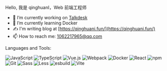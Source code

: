 Hello, 我是 qinghuanI，Web 前端工程师

- 🔭 I’m currently working on [Talkdesk](https://www.talkdesk.com/)
- 🌱 I’m currently learning Docker
- ✍️ I'm writing blog at [https://qinghuani.fun/](https://qinghuani.fun/)
- 📫 How to reach me: 1062217965@qq.com

Languages and Tools:

![JavaScript](https://img.shields.io/badge/JavaScript-F7DF1E?style=flat-square&logo=JavaScript&logoColor=ffffff)
![TypeScript](https://img.shields.io/badge/-TypeScript-337ab7?style=flat-square&logo=typescript&logoColor=ffffff)
![Vue.js](https://img.shields.io/badge/-Vue.js-4FC08D?style=flat-square&logo=Vue.js&logoColor=ffffff)
![Webpack](https://img.shields.io/badge/-Webpack-8DD6F9?style=flat-square&logo=webpack&logoColor=ffffff)
![Docker](https://img.shields.io/badge/Docker-2496ED?style=flat-square&logo=docker&logoColor=ffffff)
![React](https://img.shields.io/badge/-React-333333?style=flat-square&logo=react&logoColor=white)
![npm](https://img.shields.io/badge/-NPM-CB3837?style=flat-square&logo=npm&logoColor=white)
![Git](https://img.shields.io/badge/-Git-f05032?style=flat-square&logo=git&logoColor=white)
![Sass](https://img.shields.io/badge/-Sass-bf4080?style=flat-square&logo=sass&logoColor=white)
![Less](https://img.shields.io/badge/-Less-1d365d?style=flat-square&logo=less&logoColor=white)
![esbuild](https://img.shields.io/badge/-esbuild-FFCF00?style=flat-square&logo=esbuild&logoColor=white)
![Vite](https://img.shields.io/badge/-Vite-646cff?style=flat-square&logo=vite&logoColor=white)
